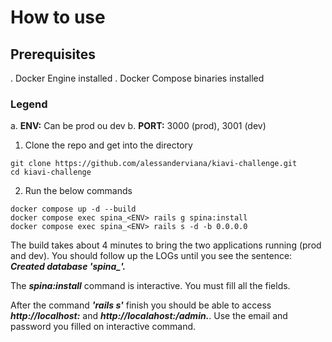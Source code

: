 # How to use

## Prerequisites
 . Docker Engine installed
 . Docker Compose binaries installed

### Legend
a. **ENV:** Can be prod ou dev
b. **PORT:** 3000 (prod), 3001 (dev)

1. Clone the repo and get into the directory
```shell
git clone https://github.com/alessanderviana/kiavi-challenge.git
cd kiavi-challenge
```

2. Run the below commands
```shell
docker compose up -d --build
docker compose exec spina_<ENV> rails g spina:install
docker compose exec spina_<ENV> rails s -d -b 0.0.0.0
```

The build takes about 4 minutes to bring the two applications running (prod and dev). You should follow up the LOGs until you see the sentence: ***Created database 'spina_<ENVIRONMENT>'.***

The ***spina:install*** command is interactive. You must fill all the fields.

After the command ***'rails s'*** finish you should be able to access ***http://localhost:<PORT>*** and ***http://localahost:<PORT>/admin.***. Use the email and password you filled on interactive command.